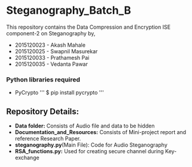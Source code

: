 # Steganography_Batch_B
This repository contains the Data Compression and Encryption ISE component-2 on Steganography by,
* 2015120023 - Akash Mahale
* 2015120025 - Swapnil Masurekar
* 2015120033 - Prathamesh Pai
* 2015120035 - Vedanta Pawar

### Python libraries required
- PyCrypto 
'''
$ pip install pycrypto
'''

## Repository Details:
* **Data folder:** Consists of Audio file and data to be hidden
* **Documentation_and_Resources:** Consists of Mini-project report and reference Research Paper.
* **steganography.py**(Main File): Code for Audio Steganography
* **RSA_functions.py:** Used for creating secure channel during Key-exchange
